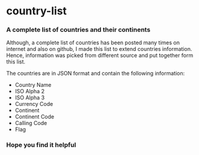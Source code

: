 # country-list
### A complete list of countries and their continents

Although, a complete list of countries has been posted many times on internet and also on github, I made this list to extend countries information.\
Hence, information was picked from different source and put together form this list.

The countries are in JSON format and contain the following information:

- Country Name
- ISO Alpha 2
- ISO Alpha 3
- Currency Code
- Continent
- Continent Code
- Calling Code
- Flag

### Hope you find it helpful

